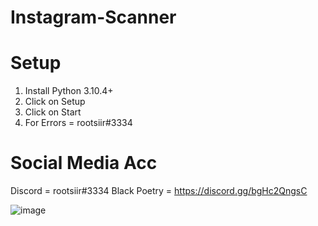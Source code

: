 # Instagram-Scanner

# Setup
1. Install Python 3.10.4+
2. Click on Setup
3. Click on Start
4. For Errors = rootsiir#3334

# Social Media Acc
Discord = rootsiir#3334
Black Poetry = https://discord.gg/bgHc2QngsC



![image](https://user-images.githubusercontent.com/98325453/163186453-5fa68cf5-8cc8-4c3c-98c8-c5dc57131984.png)

